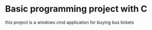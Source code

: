 # Basic programming project with C
this project is a windows cmd application for buying bus tickets
